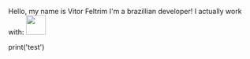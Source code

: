 Hello, my name is Vitor Feltrim
I'm a brazillian developer!
I actually work with:
          <img src="https://cdn.jsdelivr.net/gh/devicons/devicon/icons/python/python-original-wordmark.svg" width="40" height="40"/>
          
print('test')

